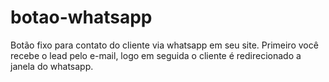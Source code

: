 # botao-whatsapp
Botão fixo para contato do cliente via whatsapp em seu site.
Primeiro você recebe o lead pelo e-mail, logo em seguida o cliente é redirecionado
a janela do whatsapp.
